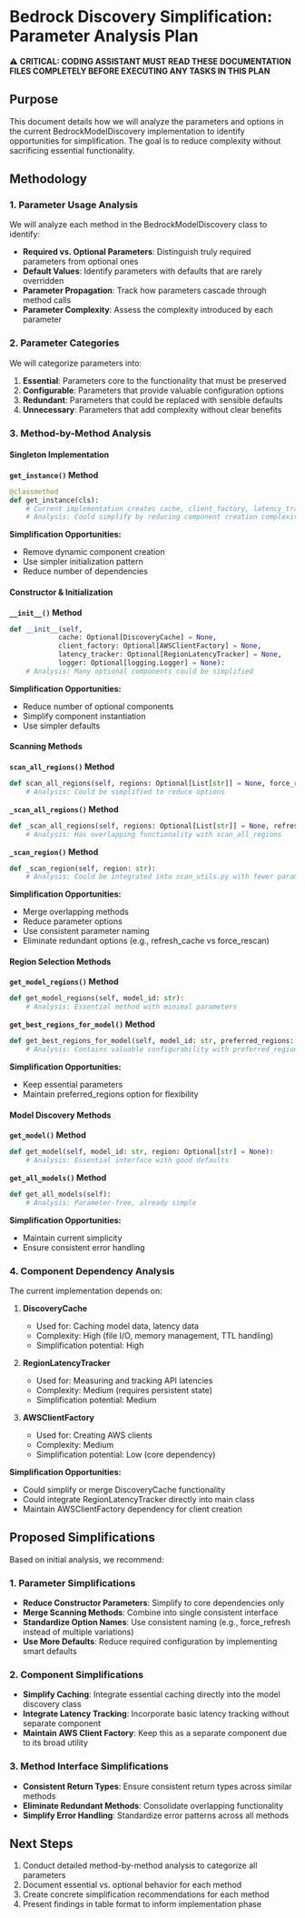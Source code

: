 # Bedrock Discovery Simplification: Parameter Analysis Plan

⚠️ **CRITICAL: CODING ASSISTANT MUST READ THESE DOCUMENTATION FILES COMPLETELY BEFORE EXECUTING ANY TASKS IN THIS PLAN**

## Purpose

This document details how we will analyze the parameters and options in the current BedrockModelDiscovery implementation to identify opportunities for simplification. The goal is to reduce complexity without sacrificing essential functionality.

## Methodology

### 1. Parameter Usage Analysis

We will analyze each method in the BedrockModelDiscovery class to identify:

- **Required vs. Optional Parameters**: Distinguish truly required parameters from optional ones
- **Default Values**: Identify parameters with defaults that are rarely overridden
- **Parameter Propagation**: Track how parameters cascade through method calls
- **Parameter Complexity**: Assess the complexity introduced by each parameter

### 2. Parameter Categories

We will categorize parameters into:

1. **Essential**: Parameters core to the functionality that must be preserved
2. **Configurable**: Parameters that provide valuable configuration options
3. **Redundant**: Parameters that could be replaced with sensible defaults
4. **Unnecessary**: Parameters that add complexity without clear benefits

### 3. Method-by-Method Analysis

#### Singleton Implementation

**`get_instance()` Method**
```python
@classmethod
def get_instance(cls):
    # Current implementation creates cache, client_factory, latency_tracker instances
    # Analysis: Could simplify by reducing component creation complexity
```

**Simplification Opportunities:**
- Remove dynamic component creation
- Use simpler initialization pattern
- Reduce number of dependencies

#### Constructor & Initialization

**`__init__()` Method**
```python
def __init__(self, 
            cache: Optional[DiscoveryCache] = None, 
            client_factory: Optional[AWSClientFactory] = None, 
            latency_tracker: Optional[RegionLatencyTracker] = None, 
            logger: Optional[logging.Logger] = None):
    # Analysis: Many optional components could be simplified
```

**Simplification Opportunities:**
- Reduce number of optional components
- Simplify component instantiation
- Use simpler defaults

#### Scanning Methods

**`scan_all_regions()` Method**
```python
def scan_all_regions(self, regions: Optional[List[str]] = None, force_rescan: bool = False):
    # Analysis: Could be simplified to reduce options
```

**`_scan_all_regions()` Method**
```python
def _scan_all_regions(self, regions: Optional[List[str]] = None, refresh_cache: bool = False):
    # Analysis: Has overlapping functionality with scan_all_regions
```

**`_scan_region()` Method**
```python
def _scan_region(self, region: str):
    # Analysis: Could be integrated into scan_utils.py with fewer parameters
```

**Simplification Opportunities:**
- Merge overlapping methods
- Reduce parameter options
- Use consistent parameter naming
- Eliminate redundant options (e.g., refresh_cache vs force_rescan)

#### Region Selection Methods

**`get_model_regions()` Method**
```python
def get_model_regions(self, model_id: str):
    # Analysis: Essential method with minimal parameters
```

**`get_best_regions_for_model()` Method**
```python
def get_best_regions_for_model(self, model_id: str, preferred_regions: Optional[List[str]] = None):
    # Analysis: Contains valuable configurability with preferred_regions
```

**Simplification Opportunities:**
- Keep essential parameters
- Maintain preferred_regions option for flexibility

#### Model Discovery Methods

**`get_model()` Method**
```python
def get_model(self, model_id: str, region: Optional[str] = None):
    # Analysis: Essential interface with good defaults
```

**`get_all_models()` Method**
```python
def get_all_models(self):
    # Analysis: Parameter-free, already simple
```

**Simplification Opportunities:**
- Maintain current simplicity
- Ensure consistent error handling

### 4. Component Dependency Analysis

The current implementation depends on:

1. **DiscoveryCache**
   - Used for: Caching model data, latency data
   - Complexity: High (file I/O, memory management, TTL handling)
   - Simplification potential: High

2. **RegionLatencyTracker**
   - Used for: Measuring and tracking API latencies
   - Complexity: Medium (requires persistent state)
   - Simplification potential: Medium

3. **AWSClientFactory**
   - Used for: Creating AWS clients
   - Complexity: Medium
   - Simplification potential: Low (core dependency)

**Simplification Opportunities:**
- Could simplify or merge DiscoveryCache functionality
- Could integrate RegionLatencyTracker directly into main class
- Maintain AWSClientFactory dependency for client creation

## Proposed Simplifications

Based on initial analysis, we recommend:

### 1. Parameter Simplifications

- **Reduce Constructor Parameters**: Simplify to core dependencies only
- **Merge Scanning Methods**: Combine into single consistent interface
- **Standardize Option Names**: Use consistent naming (e.g., force_refresh instead of multiple variations)
- **Use More Defaults**: Reduce required configuration by implementing smart defaults

### 2. Component Simplifications

- **Simplify Caching**: Integrate essential caching directly into the model discovery class
- **Integrate Latency Tracking**: Incorporate basic latency tracking without separate component
- **Maintain AWS Client Factory**: Keep this as a separate component due to its broad utility

### 3. Method Interface Simplifications

- **Consistent Return Types**: Ensure consistent return types across similar methods
- **Eliminate Redundant Methods**: Consolidate overlapping functionality
- **Simplify Error Handling**: Standardize error patterns across all methods

## Next Steps

1. Conduct detailed method-by-method analysis to categorize all parameters
2. Document essential vs. optional behavior for each method
3. Create concrete simplification recommendations for each method
4. Present findings in table format to inform implementation phase
